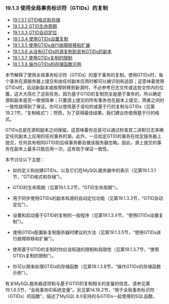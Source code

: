 ### 19.1.3 使用全局事务标识符（GTIDs）的复制

- [19.1.3.1 GTID格式和存储](./19.01.03.01.GTID格式和存储.md)
- [19.1.3.2 GTID生命周期](./19.01.03.02.GTID生命周期.md)
- [19.1.3.3 GTID自动定位](./19.01.03.03.GTID自动定位.md)
- [19.1.3.4 使用GTIDs设置复制](./19.01.03.04.使用GTIDs设置复制.md)
- [19.1.3.5 使用GTIDs进行故障转移和扩展](./19.01.03.05.使用GTIDs进行故障转移和扩展.md)
- [19.1.3.6 从没有GTIDs的源复制到具有GTIDs的副本](./19.01.03.06.从没有GTIDs的源复制到具有GTIDs的副本.md)
- [19.1.3.7 使用GTIDs复制的限制](./19.01.03.07.使用GTIDs复制的限制.md)
- [19.1.3.8 操作GTIDs的存储函数示例](./19.01.03.08.操作GTIDs的存储函数示例.md)

本节解释了使用全局事务标识符（GTIDs）的基于事务的复制。使用GTIDs时，每个事务在源服务器上提交和由任何副本应用时都可以被识别和追踪；这意味着使用GTIDs时，启动新副本或故障转移到新源时，不必参考日志文件或这些文件内的位置，这大大简化了这些任务。因为基于GTID的复制完全是基于事务的，所以确定源和副本是否一致很简单；只要源上提交的所有事务也在副本上提交，两者之间的一致性就得到了保证。你可以使用基于语句的或基于行的复制与GTIDs（见第19.2.1节，“复制格式”）；然而，为了获得最佳结果，我们建议你使用基于行的格式。

GTIDs总是在源和副本之间保留。这意味着你总是可以通过检查其二进制日志来确定任何副本上应用的任何事务的源。此外，一旦给定GTID的事务在给定服务器上提交，任何具有相同GTID的后续事务都会被该服务器忽略。因此，源上提交的事务在副本上最多只能应用一次，这有助于保证一致性。

本节讨论以下主题：

- 如何定义和创建GTIDs，以及它们在MySQL服务器中的表示（见第19.1.3.1节，“GTID格式和存储”）。

- GTID的生命周期（见第19.1.3.2节，“GTID生命周期”）。

- 用于同步使用GTIDs的副本和源的自动定位功能（见第19.1.3.3节，“GTID自动定位”）。

- 设置和启动基于GTID的复制的一般程序（见第19.1.3.4节，“使用GTIDs设置复制”）。

- 使用GTIDs配置新复制服务器时建议的方法（见第19.1.3.5节，“使用GTIDs进行故障转移和扩展”）。

- 使用基于GTID的复制时你应该知道的限制和局限性（见第19.1.3.7节，“使用GTIDs复制的限制”）。

- 你可以用来处理GTIDs的存储函数（见第19.1.3.8节，“操作GTIDs的存储函数示例”）。

有关MySQL服务器选项和与基于GTID的复制相关的变量的信息，请参见第19.1.6.5节，“全局事务ID系统变量”。另见第14.18.2节，“用于全局事务标识符（GTIDs）的函数”，描述了MySQL 8.0支持的与GTIDs一起使用的SQL函数。